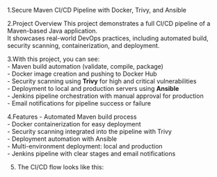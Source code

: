 1.Secure Maven CI/CD Pipeline with Docker, Trivy, and Ansible

2.Project Overview
    This project demonstrates a full CI/CD pipeline of a Maven-based Java application.  
    It showcases real-world DevOps practices, including automated build, security scanning, containerization, and deployment.

3.With this project, you can see:  
    - Maven build automation (validate, compile, package)  
    - Docker image creation and pushing to Docker Hub  
    - Security scanning using **Trivy** for high and critical vulnerabilities  
    - Deployment to local and production servers using **Ansible**  
    - Jenkins pipeline orchestration with manual approval for production  
    - Email notifications for pipeline success or failure

4.Features
    - Automated Maven build process  
    - Docker containerization for easy deployment  
    - Security scanning integrated into the pipeline with Trivy  
    - Deployment automation with Ansible  
    - Multi-environment deployment: local and production  
    - Jenkins pipeline with clear stages and email notifications  

5. The CI/CD flow looks like this:

    
